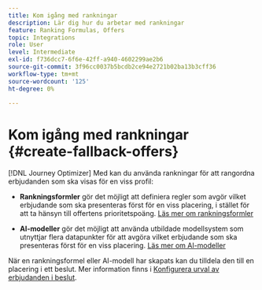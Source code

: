 ```yaml
---
title: Kom igång med rankningar
description: Lär dig hur du arbetar med rankningar
feature: Ranking Formulas, Offers
topic: Integrations
role: User
level: Intermediate
exl-id: f736dcc7-6f6e-42ff-a940-4602299ae2b6
source-git-commit: 3f96cc0037b5bcdb2ce94e2721b02ba13b3cff36
workflow-type: tm+mt
source-wordcount: '125'
ht-degree: 0%

---
```


# Kom igång med rankningar {#create-fallback-offers}

[!DNL Journey Optimizer] Med kan du använda rankningar för att rangordna erbjudanden som ska visas för en viss profil:

* **Rankningsformler** gör det möjligt att definiera regler som avgör vilket erbjudande som ska presenteras först för en viss placering, i stället för att ta hänsyn till offertens prioritetspoäng. [Läs mer om rankningsformler](create-ranking-formulas.md)

* **AI-modeller** gör det möjligt att använda utbildade modellsystem som utnyttjar flera datapunkter för att avgöra vilket erbjudande som ska presenteras först för en viss placering. [Läs mer om AI-modeller](ai-models.md)

När en rankningsformel eller AI-modell har skapats kan du tilldela den till en placering i ett beslut. Mer information finns i [Konfigurera urval av erbjudanden i beslut](../offer-activities/configure-offer-selection.md).
